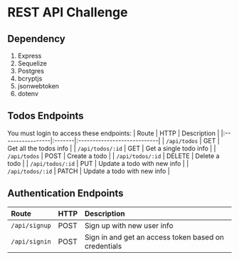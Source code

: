 # REST API Challenge

## Dependency
1. Express
2. Sequelize
3. Postgres
4. bcryptjs
5. jsonwebtoken
6. dotenv

## Todos Endpoints

You must login to access these endpoints:
| Route            | HTTP   | Description                 |
|:-----------------|:-------|:----------------------------|
| `/api/todos`     | GET    | Get all the todos info      |
| `/api/todos/:id` | GET    | Get a single todo info      |
| `/api/todos`     | POST   | Create a todo               |
| `/api/todos/:id` | DELETE | Delete a todo               |
| `/api/todos/:id` | PUT    | Update a todo with new info |
| `/api/todos/:id` | PATCH  | Update a todo with new info |

## Authentication Endpoints
| Route         | HTTP | Description                                          |
|:--------------|:-----|:-----------------------------------------------------|
| `/api/signup` | POST | Sign up with new user info                           |
| `/api/signin` | POST | Sign in and get an access token based on credentials |
